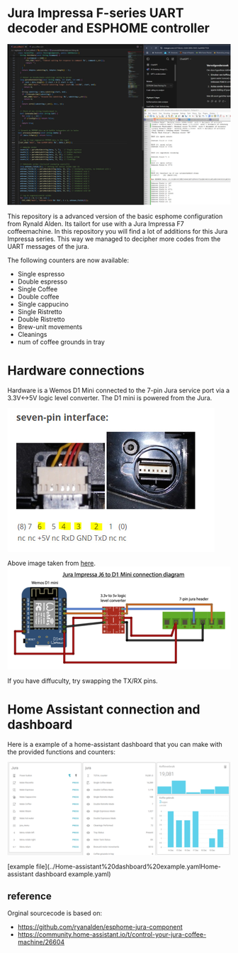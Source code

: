 
# Jura Impressa F-series UART decoder and ESPHOME controller
![coding_example](/images/coding_example.jpg)


This repository is a advanced version of the basic esphome configuration from Rynald Alden. Its tailort for use with a Jura Impressa F7 coffeemachine.
In this repository you will find a lot of additions for this Jura Impressa series. This way we managed to decipher more codes from the UART messages of the jura.

The following counters are now available:

- Single espresso
- Double espresso
- Single Coffee
- Double coffee
- Single cappucino
- Single Ristretto
- Double Ristretto
- Brew-unit movements
- Cleanings
- num of coffee grounds in tray

# Hardware connections

Hardware is a Wemos D1 Mini connected to the 7-pin Jura service port via a 3.3V<->5V logic level converter. The D1 mini is powered from the Jura.

![pin interface](images/seven-pin-interface.jpg)

Above image taken from [here](https://community.home-assistant.io/t/control-your-jura-coffee-machine/26604).
![connections](images/connection-diagram.png)

If you have diffuculty, try swapping the TX/RX pins.

# Home Assistant connection and dashboard

Here is a example of a home-assistant dashboard that you can make with the provided functions and counters:

![dashboard](images/HA-dashboard.png)

[example file](../Home-assistant%20dashboard%20example.yamlHome-assistant dashboard example.yaml)

## reference

Orginal sourcecode is based on:

- <https://github.com/ryanalden/esphome-jura-component> 
- <https://community.home-assistant.io/t/control-your-jura-coffee-machine/26604>
